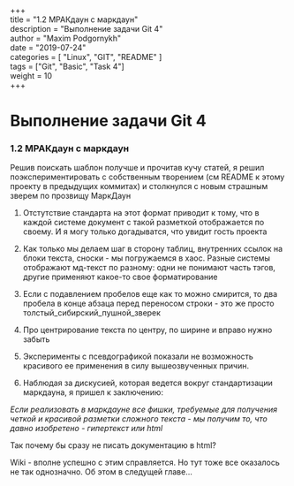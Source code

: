 ﻿+++  
title = "1.2 МРАКдаун с маркдаун"  
description = "Выполнение задачи Git 4"  
author = "Maxim Podgornykh"  
date = "2019-07-24"  
categories = [ "Linux", "GIT", "README" ]  
tags = ["Git", "Basic", "Task 4"]  
weight = 10  
+++
 
Выполнение задачи Git 4
========================


### 1.2 МРАКдаун с маркдаун

Решив поискать шаблон получше и прочитав кучу статей, я решил поэкспериментировать с собственным творением (см README к этому проекту в предыдущих коммитах) и столкнулся с новым страшным зверем по прозвищу МаркДаун

1. Отстутствие стандарта на этот формат приводит к тому, что в каждой системе документ с такой разметкой отображается по своему. И я могу только догадыватся, что увидит гость проекта

2. Как только мы делаем шаг в сторону таблиц, внутренних ссылок на блоки текста, сноски - мы погружаемся в хаос. Разные системы отображают мд-текст по разному: одни не понимают часть тэгов, другие применяют какое-то свое форматирование

3. Если с подавлением пробелов еще как то можно смирится, то два пробела в конце абзаца перед переносом строки - это же просто толстый_сибирский_пушной_зверек

4. Про центрирование текста по центру, по ширине и вправо нужно забыть

5. Эксперименты с псевдографикой показали не возможность красивого ее применения в силу вышеозвученных причин.

6. Наблюдая за дискусией, которая ведется вокруг стандартизации маркдауна, я пришел к заключению: 

_Если реализовать в маркдауне все фишки, требуемые для получения четкой и красивой разметки сложного текста -  мы получим то, что давно изобретено - гипертекст или html_

Так почему бы сразу не писать документацию в html?  

Wiki - вполне успешно с этим справляется. Но тут тоже все оказалось не так однозначно. Об этом в следущей главе...


